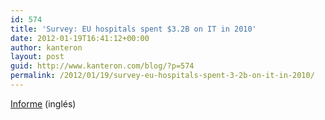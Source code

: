 ```yaml
---
id: 574
title: 'Survey: EU hospitals spent $3.2B on IT in 2010'
date: 2012-01-19T16:41:12+00:00
author: kanteron
layout: post
guid: http://www.kanteron.com/blog/?p=574
permalink: /2012/01/19/survey-eu-hospitals-spent-3-2b-on-it-in-2010/
---
```

<a title="http://www.cocir.org/uploads/documents/-1386-cocir_market_intelligence_update_health_icts_13_january_2012.pdf" href="http://www.cocir.org/uploads/documents/-1386-cocir_market_intelligence_update_health_icts_13_january_2012.pdf" target="_blank">Informe</a> (inglés)